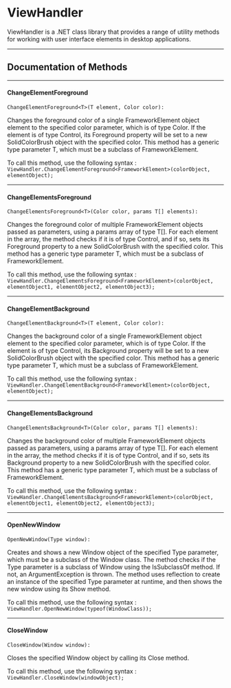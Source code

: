 # ViewHandler

ViewHandler is a .NET class library that provides a range of utility methods for working with user interface elements in desktop applications.

---

## Documentation of Methods

---

#### ChangeElementForeground

`ChangeElementForeground<T>(T element, Color color):`

Changes the foreground color of a single FrameworkElement object element to the specified color parameter, which is of type Color. If the element is of type Control, its Foreground property will be set to a new SolidColorBrush object with the specified color. This method has a generic type parameter T, which must be a subclass of FrameworkElement.

To call this method, use the following syntax : `ViewHandler.ChangeElementForeground<FrameworkElement>(colorObject, elementObject);`

---

#### ChangeElementsForeground

`ChangeElementsForeground<T>(Color color, params T[] elements): `

Changes the foreground color of multiple FrameworkElement objects passed as parameters, using a params array of type T[]. For each element in the array, the method checks if it is of type Control, and if so, sets its Foreground property to a new SolidColorBrush with the specified color. This method has a generic type parameter T, which must be a subclass of FrameworkElement.

To call this method, use the following syntax : `ViewHandler.ChangeElementsForeground<FrameworkElement>(colorObject, elementObject1, elementObject2, elementObject3);`

---

#### ChangeElementBackground

`ChangeElementBackground<T>(T element, Color color): `

Changes the background color of a single FrameworkElement object element to the specified color parameter, which is of type Color. If the element is of type Control, its Background property will be set to a new SolidColorBrush object with the specified color. This method has a generic type parameter T, which must be a subclass of FrameworkElement.

To call this method, use the following syntax :` ViewHandler.ChangeElementBackground<FrameworkElement>(colorObject, elementObject);`

---

#### ChangeElementsBackground

`ChangeElementsBackground<T>(Color color, params T[] elements): `

Changes the background color of multiple FrameworkElement objects passed as parameters, using a params array of type T[]. For each element in the array, the method checks if it is of type Control, and if so, sets its Background property to a new SolidColorBrush with the specified color. This method has a generic type parameter T, which must be a subclass of FrameworkElement.

To call this method, use the following syntax : `ViewHandler.ChangeElementsBackground<FrameworkElement>(colorObject, elementObject1, elementObject2, elementObject3);`

---

#### OpenNewWindow

`OpenNewWindow(Type window):`

Creates and shows a new Window object of the specified Type parameter, which must be a subclass of the Window class. The method checks if the Type parameter is a subclass of Window using the IsSubclassOf method. If not, an ArgumentException is thrown. The method uses reflection to create an instance of the specified Type parameter at runtime, and then shows the new window using its Show method.

To call this method, use the following syntax : `ViewHandler.OpenNewWindow(typeof(WindowClass));`

---

#### CloseWindow

`CloseWindow(Window window): `

Closes the specified Window object by calling its Close method.

To call this method, use the following syntax : `ViewHandler.CloseWindow(windowObject);`
